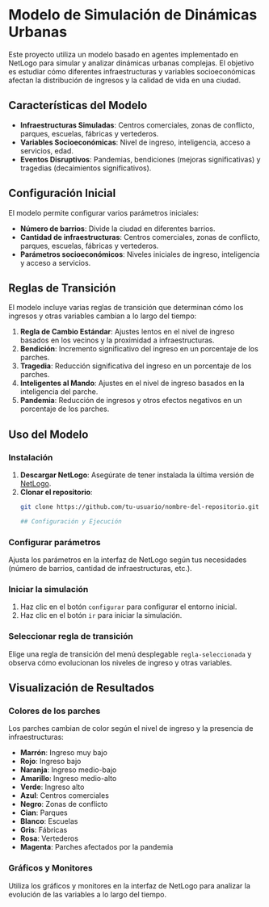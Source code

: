 # Modelo de Simulación de Dinámicas Urbanas

Este proyecto utiliza un modelo basado en agentes implementado en NetLogo para simular y analizar dinámicas urbanas complejas. El objetivo es estudiar cómo diferentes infraestructuras y variables socioeconómicas afectan la distribución de ingresos y la calidad de vida en una ciudad.

## Características del Modelo

- **Infraestructuras Simuladas**: Centros comerciales, zonas de conflicto, parques, escuelas, fábricas y vertederos.
- **Variables Socioeconómicas**: Nivel de ingreso, inteligencia, acceso a servicios, edad.
- **Eventos Disruptivos**: Pandemias, bendiciones (mejoras significativas) y tragedias (decaimientos significativos).

## Configuración Inicial

El modelo permite configurar varios parámetros iniciales:

- **Número de barrios**: Divide la ciudad en diferentes barrios.
- **Cantidad de infraestructuras**: Centros comerciales, zonas de conflicto, parques, escuelas, fábricas y vertederos.
- **Parámetros socioeconómicos**: Niveles iniciales de ingreso, inteligencia y acceso a servicios.

## Reglas de Transición

El modelo incluye varias reglas de transición que determinan cómo los ingresos y otras variables cambian a lo largo del tiempo:

1. **Regla de Cambio Estándar**: Ajustes lentos en el nivel de ingreso basados en los vecinos y la proximidad a infraestructuras.
2. **Bendición**: Incremento significativo del ingreso en un porcentaje de los parches.
3. **Tragedia**: Reducción significativa del ingreso en un porcentaje de los parches.
4. **Inteligentes al Mando**: Ajustes en el nivel de ingreso basados en la inteligencia del parche.
5. **Pandemia**: Reducción de ingresos y otros efectos negativos en un porcentaje de los parches.

## Uso del Modelo

### Instalación

1. **Descargar NetLogo**: Asegúrate de tener instalada la última versión de [NetLogo](https://ccl.northwestern.edu/netlogo/).
2. **Clonar el repositorio**:
   ```bash
   git clone https://github.com/tu-usuario/nombre-del-repositorio.git

   ## Configuración y Ejecución

### Configurar parámetros
Ajusta los parámetros en la interfaz de NetLogo según tus necesidades (número de barrios, cantidad de infraestructuras, etc.).

### Iniciar la simulación

1. Haz clic en el botón `configurar` para configurar el entorno inicial.
2. Haz clic en el botón `ir` para iniciar la simulación.

### Seleccionar regla de transición
Elige una regla de transición del menú desplegable `regla-seleccionada` y observa cómo evolucionan los niveles de ingreso y otras variables.

## Visualización de Resultados

### Colores de los parches
Los parches cambian de color según el nivel de ingreso y la presencia de infraestructuras:

- **Marrón**: Ingreso muy bajo
- **Rojo**: Ingreso bajo
- **Naranja**: Ingreso medio-bajo
- **Amarillo**: Ingreso medio-alto
- **Verde**: Ingreso alto
- **Azul**: Centros comerciales
- **Negro**: Zonas de conflicto
- **Cian**: Parques
- **Blanco**: Escuelas
- **Gris**: Fábricas
- **Rosa**: Vertederos
- **Magenta**: Parches afectados por la pandemia

### Gráficos y Monitores
Utiliza los gráficos y monitores en la interfaz de NetLogo para analizar la evolución de las variables a lo largo del tiempo.


